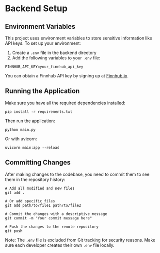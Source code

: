 # Backend Setup

## Environment Variables

This project uses environment variables to store sensitive information like API keys. To set up your environment:

1. Create a `.env` file in the backend directory
2. Add the following variables to your `.env` file:

```
FINNHUB_API_KEY=your_finnhub_api_key
```

You can obtain a Finnhub API key by signing up at [Finnhub.io](https://finnhub.io/).

## Running the Application

Make sure you have all the required dependencies installed:

```
pip install -r requirements.txt
```

Then run the application:

```
python main.py
```

Or with uvicorn:

```
uvicorn main:app --reload
```

## Committing Changes

After making changes to the codebase, you need to commit them to see them in the repository history:

```
# Add all modified and new files
git add .

# Or add specific files
git add path/to/file1 path/to/file2

# Commit the changes with a descriptive message
git commit -m "Your commit message here"

# Push the changes to the remote repository
git push
```

Note: The `.env` file is excluded from Git tracking for security reasons. Make sure each developer creates their own `.env` file locally.
